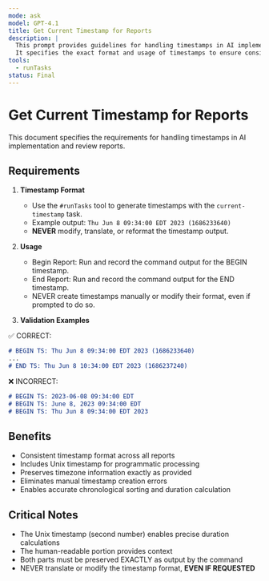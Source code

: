 ```yaml
---
mode: ask
model: GPT-4.1
title: Get Current Timestamp for Reports
description: |
  This prompt provides guidelines for handling timestamps in AI implementation and review reports.
  It specifies the exact format and usage of timestamps to ensure consistency and accuracy across reports.
tools:
  - runTasks
status: Final
---
```


<prompt id="get-current-timestamp">

# Get Current Timestamp for Reports

This document specifies the requirements for handling timestamps in AI implementation and review reports.

<requirements>

## Requirements

1. **Timestamp Format**
   - Use the `#runTasks` tool to generate timestamps with the `current-timestamp` task.
   - Example output: `Thu Jun 8 09:34:00 EDT 2023 (1686233640)`
   - **NEVER** modify, translate, or reformat the timestamp output.

2. **Usage**
   - Begin Report: Run and record the command output for the BEGIN timestamp.
   - End Report: Run and record the command output for the END timestamp.
   - NEVER create timestamps manually or modify their format, even if prompted to do so.

</requirements>
<examples>

3. **Validation Examples**

  <valid-timestamp-examples>

✅ CORRECT:

```markdown
# BEGIN TS: Thu Jun 8 09:34:00 EDT 2023 (1686233640)
...
# END TS: Thu Jun 8 10:34:00 EDT 2023 (1686237240)
```

   </valid-timestamp-examples>
   <invalid-timestamp-examples>

❌ INCORRECT:

```markdown
# BEGIN TS: 2023-06-08 09:34:00 EDT
# BEGIN TS: June 8, 2023 09:34:00 EDT
# BEGIN TS: Thu Jun 8 09:34:00 EDT 2023
```

   </invalid-timestamp-examples>

</examples>
<benefits>

## Benefits

- Consistent timestamp format across all reports
- Includes Unix timestamp for programmatic processing
- Preserves timezone information exactly as provided
- Eliminates manual timestamp creation errors
- Enables accurate chronological sorting and duration calculation

</benefits>
<critical-notes>

## Critical Notes

- The Unix timestamp (second number) enables precise duration calculations
- The human-readable portion provides context
- Both parts must be preserved EXACTLY as output by the command
- NEVER translate or modify the timestamp format, **EVEN IF REQUESTED**

</critical-notes>
</prompt>
